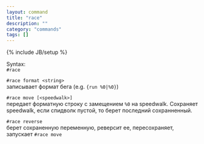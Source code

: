 ```yaml
---
layout: command
title: "race"
description: ""
category: "commands"
tags: []
---
```

{% include JB/setup %}

Syntax:  
`#race`

`#race format <string>`  
записывает формат бега (e.g. `{run %0|%0}`)

`#race move [<speedwalk>]`  
передает форматную строку с замещением `%0` на speedwalk. Сохраняет speedwalk, если спидволк пустой, то берет последний сохранненный.

`#race reverse`  
берет сохраненную переменную, реверсит ее, пересохраняет, запускает `#race move`
